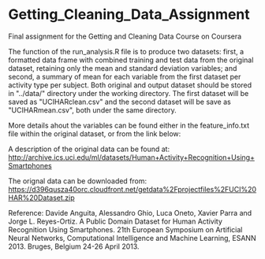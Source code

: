 # Getting_Cleaning_Data_Assignment
Final assignment for the Getting and Cleaning Data Course on Coursera 

The function of the run_analysis.R file is to produce two datasets: first, a formatted data frame with combined training and test data from the original dataset, retaining only the mean and standard deviation variables; and second, a summary of mean for each variable from the first dataset per activity type per subject. Both original and output dataset should be stored in "../data/" directory under the working directory. The first dataset will be saved as "UCIHARclean.csv" and the second dataset will be save as "UCIHARmean.csv", both under the same directory. 

More details ahout the variables can be found either in the feature_info.txt file within the original dataset, or from the link below: 

A description of the original data can be found at: http://archive.ics.uci.edu/ml/datasets/Human+Activity+Recognition+Using+Smartphones

The orignal data can be downloaded from: https://d396qusza40orc.cloudfront.net/getdata%2Fprojectfiles%2FUCI%20HAR%20Dataset.zip

Reference: 
Davide Anguita, Alessandro Ghio, Luca Oneto, Xavier Parra and Jorge L. Reyes-Ortiz. A Public Domain Dataset for Human Activity Recognition Using Smartphones. 21th European Symposium on Artificial Neural Networks, Computational Intelligence and Machine Learning, ESANN 2013. Bruges, Belgium 24-26 April 2013.
